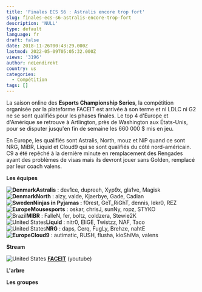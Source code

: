 ```yaml
---
title: 'Finales ECS S6 : Astralis encore trop fort'
slug: finales-ecs-s6-astralis-encore-trop-fort
description: 'NULL'
type: default
language: fr
draft: false
date: 2018-11-26T00:43:29.000Z
lastmod: 2022-05-09T05:05:32.000Z
views: '3196'
author: neLendirekt
country: us
categories:
  - Compétition
tags: []
---
```

La saison online des **Esports Championship Series**, la compétition organisée par la plateforme FACEIT est arrivée à son terme et ni LDLC ni G2 ne se sont qualifiés pour les phases finales. Le top 4 d'Europe et d'Amérique se retrouve à Artlington, près de Washington aux États-Unis, pour se disputer jusqu'en fin de semaine les 660 000 $ mis en jeu.

En Europe, les qualifiés sont Astralis, North, mouz et NiP quand ce sont NRG, MiBR, Liquid et Cloud9 qui se sont qualifiés du côté nord-américain. C9 a été repêché à la dernière minute en remplacement des Rengades ayant des problèmes de visas mais ils devront jouer sans Golden, remplacé par leur coach valens.

**Les équipes** 

**![Denmark](/images/countries/dk.svg)⁠Astralis** : dev1ce, dupreeh, Xyp9x, gla1ve, Magisk  
**![Denmark](/images/countries/dk.svg)⁠North** : aizy, valde, Kjaerbye, Gade, Cadian  
**![Sweden](/images/countries/se.svg)⁠⁠Ninjas in Pyjamas :** f0rest, GeT\_RiGhT, dennis, lekr0, REZ  
**![Europe](/images/countries/eu.svg)⁠Mousesports** : oskar, chrisJ, sunNy, ropz, STYKO  
![Brazil](/images/countries/br.svg)⁠**MIBR** : FalleN, fer, boltz, coldzera, Stewie2K  
![United States](/images/countries/us.svg)⁠**Liquid** : nitr0, EliGE, Twistzz, NAF, Taco  
![United States](/images/countries/us.svg)⁠**NRG** : daps, Cerq, FugLy, Brehze, nahtE  
**![Europe](/images/countries/eu.svg)⁠Cloud9** : autimatic, RUSH, flusha, kioShiMa, valens

**Stream**

![United States](/images/countries/us.svg)⁠ [**FACEIT**](https://www.youtube.com/faceit/live) (youtube)

**L'arbre**

**Les groupes**
